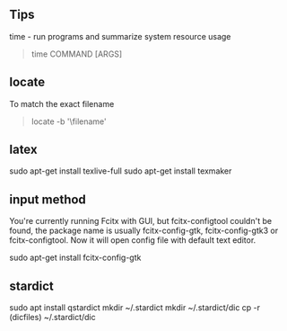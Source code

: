 Tips
-----

time - run programs and summarize system resource usage

> time COMMAND [ARGS]


locate
------

To match the exact filename

> locate -b '\filename'


latex
-----

sudo apt-get install texlive-full
sudo apt-get install texmaker


input method
-----------

You're currently running Fcitx with GUI, but fcitx-configtool couldn't be found, the package name is usually fcitx-config-gtk, fcitx-config-gtk3 or fcitx-configtool. Now it will open config file with default text editor.

sudo apt-get install fcitx-config-gtk



stardict
---------

sudo apt install qstardict
mkdir ~/.stardict
mkdir ~/.stardict/dic
cp -r (dicfiles) ~/.stardict/dic
